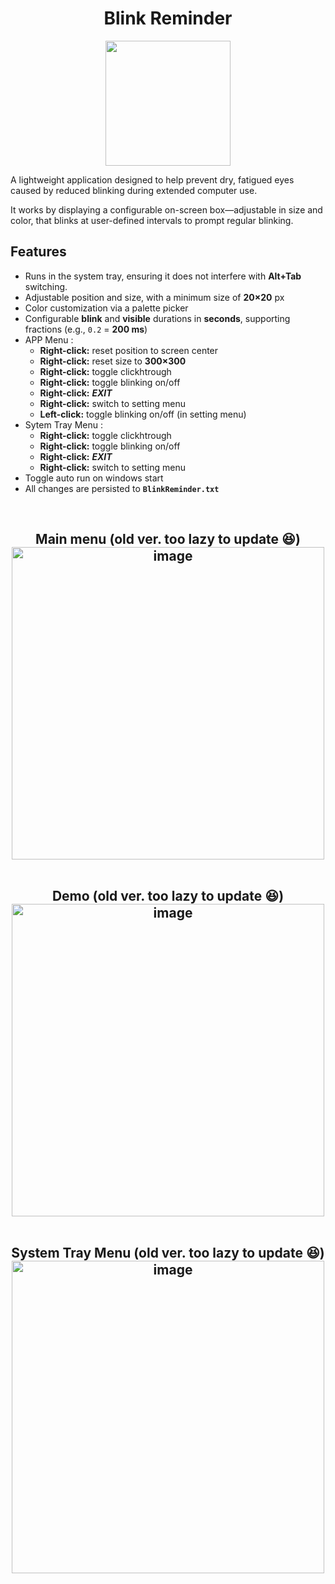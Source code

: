 <h1 align="center">
Blink Reminder
</h1>
<p align="center">
  <img width="200" height="200" src="https://github.com/unamed666/BlinkReminder/blob/master/20250923_2238_Yellow%20Pharaoh%20Eye_simple_compose_01k5vkhn5necabttyazpwfgx3h.ico">
</p>


A lightweight application designed to help prevent dry, fatigued eyes caused by reduced blinking during extended computer use.

It works by displaying a configurable on-screen box—adjustable in size and color, that blinks at user-defined intervals to prompt regular blinking.

## Features 
- Runs in the system tray, ensuring it does not interfere with **Alt+Tab** switching.
- Adjustable position and size, with a minimum size of **20×20** px 
- Color customization via a palette picker 
- Configurable **blink** and **visible** durations in **seconds**, supporting fractions (e.g., `0.2` = **200 ms**)
- APP Menu :
   - **Right-click:** reset position to screen center 
   - **Right-click:** reset size to **300×300**
   - **Right-click:** toggle clickhtrough
   - **Right-click:** toggle blinking on/off
   - **Right-click:** _**EXIT**_
   - **Right-click:** switch to setting menu
   - **Left-click:** toggle blinking on/off (in setting menu)
- Sytem Tray Menu :
   - **Right-click:** toggle clickhtrough
   - **Right-click:** toggle blinking on/off
   - **Right-click:** _**EXIT**_
   - **Right-click:** switch to setting menu
- Toggle auto run on windows start
- All changes are persisted to **`BlinkReminder.txt`** 

<br><h2 align="center"> Main menu (old ver. too lazy to update :laughing:) <br>
<img width="500"  alt="image" src="https://github.com/user-attachments/assets/e655fbf8-7809-46f8-a24c-af2364919a2d" />

<br>Demo (old ver. too lazy to update :laughing:)<br>
<img width="500"  alt="image" src="https://github.com/user-attachments/assets/8b3ffe95-914c-415d-a8b1-80cbdedf3a84" />

<br>System Tray Menu (old ver. too lazy to update :laughing:)<br>
<img width="500" alt="image" src="https://github.com/user-attachments/assets/2216cb29-c8f5-41f0-899f-e7b924ea7c80" />

</h2>
